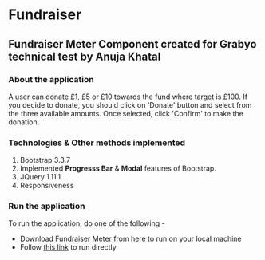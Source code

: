 # Fundraiser
## Fundraiser Meter Component created for Grabyo technical test by Anuja Khatal

### About the application
A user can donate £1, £5 or £10 towards the fund where target is £100.
If you decide to donate, you should click on 'Donate' button and select from the three available amounts.
Once selected, click 'Confirm' to make the donation.

### Technologies & Other methods implemented
1. Bootstrap 3.3.7
2. Implemented **Progresss Bar** &amp; **Modal** features of Bootstrap.
3. JQuery 1.11.1
4. Responsiveness

### Run the application
To run the application, do one of the following - 
* Download Fundraiser Meter from [here](https://github.com/anujakhatal/Fundraiser) to run on your local machine
* Follow [this link](https://anujakhatal.github.io/Fundraiser/) to run directly
